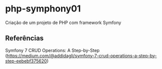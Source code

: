 # php-symphony01
Criação de um projeto de PHP com framework Symfony 

## Referências

Symfony 7 CRUD Operations: A Step-by-Step (https://medium.com/@addidagli/symfony-7-crud-operations-a-step-by-step-eebebf375620)
